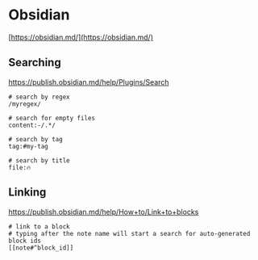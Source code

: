 # Obsidian

[https://obsidian.md/](https://obsidian.md/)

## Searching

https://publish.obsidian.md/help/Plugins/Search

```
# search by regex
/myregex/

# search for empty files
content:-/.*/

# search by tag
tag:#my-tag

# search by title
file:🔥
```

## Linking

https://publish.obsidian.md/help/How+to/Link+to+blocks

```
# link to a block
# typing after the note name will start a search for auto-generated block ids
[[note#^block_id]]
```

